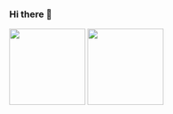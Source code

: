 ### Hi there 👋

<!--
**InvictusYing/InvictusYing** is a ✨ _special_ ✨ repository because its `README.md` (this file) appears on your GitHub profile.


Here are some ideas to get you started:

- 🔭 I’m currently working on ...
- 🌱 I’m currently learning ...
- 👯 I’m looking to collaborate on ...
- 🤔 I’m looking for help with ...
- 💬 Ask me about ...
- 📫 How to reach me: ...
- 😄 Pronouns: ...
- ⚡ Fun fact: ...
-->

<img height="137px" src="https://github-readme-stats-git-masterrstaa-rickstaa.vercel.app/
                         apiusername=invictustying
&hide_title=true&hide_border=true&show_icons=true&include_all_commits=true&count_private=true&line_height=21" />
<img height="137px" src="https://github-readme-stats-git-masterrstaa-rickstaa.vercel.app/api/top-langs/
                         username=invictusying&hide=html&hide_title=true&hide_border=true&layout=compact&langs_count=6" />


<!-- [![trophy](https://github-profile-trophy.vercel.app/?username=LiGuiye&rank=-C,-B,-?)](https://github.com/ryo-ma/github-profile-trophy) -->
